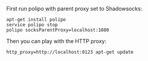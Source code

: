 First run polipo with parent proxy set to Shadowsocks:

```
apt-get install polipo
service polipo stop
polipo socksParentProxy=localhost:1080
```

Then you can play with the HTTP proxy:

```
http_proxy=http://localhost:8123 apt-get update
```